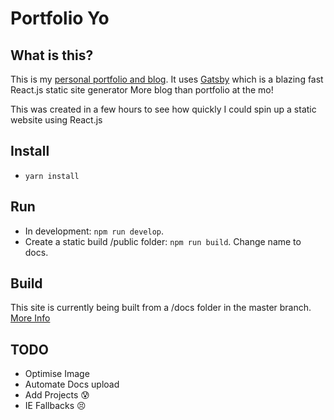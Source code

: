 # Portfolio Yo

## What is this?

This is my [personal portfolio and blog](http://www.livingincircuits.co.uk). 
It uses [Gatsby](https://github.com/gatsbyjs/gatsby) which is a blazing fast React.js static site generator
More blog than portfolio at the mo!

This was created in a few hours to see how quickly I could spin up a static website using React.js

## Install
- `yarn install`

## Run
- In development: `npm run develop`.
- Create a static build /public folder: `npm run build`. Change name to docs.

## Build
This site is currently being built from a /docs folder in the master branch. [More Info](https://help.github.com/articles/configuring-a-publishing-source-for-github-pages/)

## TODO
- Optimise Image
- Automate Docs upload
- Add Projects :cold_sweat:
- IE Fallbacks :persevere:
